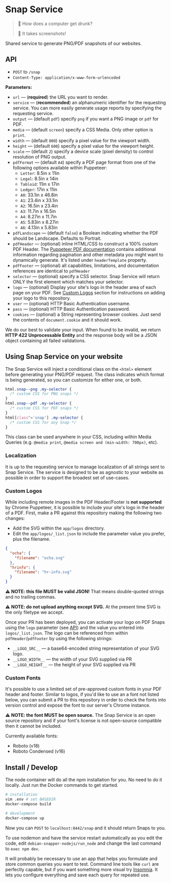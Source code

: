 # Snap Service

> 🤔 How does a computer get drunk?
>
> 🤣 It takes screenshots!

Shared service to generate PNG/PDF snapshots of our websites.

## API

- `POST` to `/snap`
- `Content-Type: application/x-www-form-urlencoded`

**Parameters:**

- `url` — (**required**) the URL you want to render.
- `service` — (**recommended**) an alphanumeric identifier for the requesting service. You can more easily generate usage reports by specifying the requesting service.
- `output` — (default `pdf`) specify `png` if you want a PNG image or `pdf` for PDF.
- `media` — (default `screen`) specify a CSS Media. Only other option is `print`.
- `width` — (default `800`) specify a pixel value for the viewport width.
- `height` — (default `600`) specify a pixel value for the viewport height.
- `scale` — (default `2`) specify a device scale (pixel density) to control resolution of PNG output.
- `pdfFormat` — (default `A4`) specify a PDF page format from one of the following options available within Puppeteer:
  - `Letter`: 8.5in x 11in
  - `Legal`: 8.5in x 14in
  - `Tabloid`: 11in x 17in
  - `Ledger`: 17in x 11in
  - `A0`: 33.1in x 46.8in
  - `A1`: 23.4in x 33.1in
  - `A2`: 16.5in x 23.4in
  - `A3`: 11.7in x 16.5in
  - `A4`: 8.27in x 11.7in
  - `A5`: 5.83in x 8.27in
  - `A6`: 4.13in x 5.83in
- `pdfLandscape` — (default `false`) a Boolean indicating whether the PDF should be Landscape. Defaults to Portrait.
- `pdfHeader` — (optional) inline HTML/CSS to construct a 100% custom PDF Header. The [Puppeteer PDF documentation](https://github.com/GoogleChrome/puppeteer/blob/master/docs/api.md#pagepdfoptions) contains additional information regarding pagination and other metadata you might want to dynamically generate. It's listed under `headerTemplate` property.
- `pdfFooter` — (optional) all capabilities, limitations, and documentation references are identical to `pdfHeader`
- `selector` — (optional) specify a CSS selector. Snap Service will return ONLY the first element which matches your selector.
- `logo` — (optional) Display your site's logo in the header area of each page on your PDF. See [Custom Logos](#custom-logos) section for instructions on adding your logo to this repository.
- `user` — (optional) HTTP Basic Authentication username.
- `pass` — (optional) HTTP Basic Authentication password.
- `cookies` — (optional) a String representing browser cookies. Just send the contents of `document.cookie` and it should work.

We do our best to validate your input. When found to be invalid, we return **HTTP 422 Unprocessable Entity** and the response body will be a JSON object containing all failed validations.


## Using Snap Service on your website

The Snap Service will inject a conditional class on the `<html>` element before generating your PNG/PDF request. The class indicates which format is being generated, so you can customize for either one, or both.

```css
html.snap--png .my-selector {
  /* custom CSS for PNG snaps */
}
html.snap--pdf .my-selector {
  /* custom CSS for PDF snaps */
}
html[class^='snap'] .my-selector {
  /* custom CSS for any Snap */
}
```

This class can be used anywhere in your CSS, including within Media Queries (e.g. `@media print`, `@media screen and (min-width: 700px)`, etc).


### Localization

It is up to the requesting service to manage localization of all strings sent to Snap Service. The service is designed to be as agnostic to your website as possible in order to support the broadest set of use-cases.


### Custom Logos

While including remote images in the PDF Header/Footer is **not supported** by Chrome Puppeteer, it is possible to include your site's logo in the header of a PDF. First, make a PR against this repository making the following two changes:

* Add the SVG within the `app/logos` directory.
* Edit the `app/logos/_list.json` to include the parameter value you prefer, plus the filename.

```json
{
  "ocha": {
    "filename": "ocha.svg"
  },
  "hrinfo": {
    "filename": "hr-info.svg"
  }
}
```

⚠️ **NOTE: this file MUST be valid JSON!** That means double-quoted strings and no trailing commas.

⚠️ **NOTE: do not upload anything except SVG.** At the present time SVG is the only filetype we accept.

Once your PR has been deployed, you can activate your logo on PDF Snaps using the `logo` parameter (see [API](#api)) and the value you entered into `logos/_list.json`. The logo can be referenced from within `pdfHeader`/`pdfFooter` by using the following strings:

- `__LOGO_SRC__` — a base64-encoded string representation of your SVG logo.
- `__LOGO_WIDTH__` — the width of your SVG supplied via PR
- `__LOGO_HEIGHT__` — the height of your SVG supplied via PR


### Custom Fonts

It's possible to use a limited set of pre-approved custom fonts in your PDF header and footer. Similar to logos, if you'd like to use an a font not listed below, you can submit a PR to this repository in order to check the fonts into version control and expose the font to our server's Chrome instance.

⚠️ **NOTE: the font MUST be open source.** The Snap Service is an open source repository and if your font's license is not open-source compatible then it cannot be included.

Currently available fonts:

- Roboto (v18)
- Roboto Condensed (v16)


## Install / Develop

The node container will do all the npm installation for you. No need to do it locally. Just run the Docker commands to get started.

```bash
# installation
vim .env # set BASEDIR
docker-compose build

# development
docker-compose up
```

Now you can `POST` to `localhost:8442/snap` and it should return Snaps to you.

To use nodemon and have the service restart automatically as you edit the code, edit `debian-snapper-nodejs/run_node` and change the last command to `exec npm dev`.

It will probably be necessary to use an app that helps you formulate and store common queries you want to test. Command line tools like `curl` are perfectly capable, but if you want something more visual try [Insomnia](https://insomnia.rest/). It lets you configure everything and save each query for repeated use.
